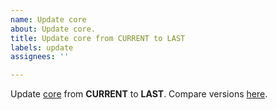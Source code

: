 ```yaml
---
name: Update core
about: Update core.
title: Update core from CURRENT to LAST
labels: update
assignees: ''

---
```


Update [core](https://www.drupal.org/project/drupal) from **CURRENT** to **LAST**. Compare versions [here](https://git.drupalcode.org/project/drupal/compare/8.CURRENT...8.LAST).
